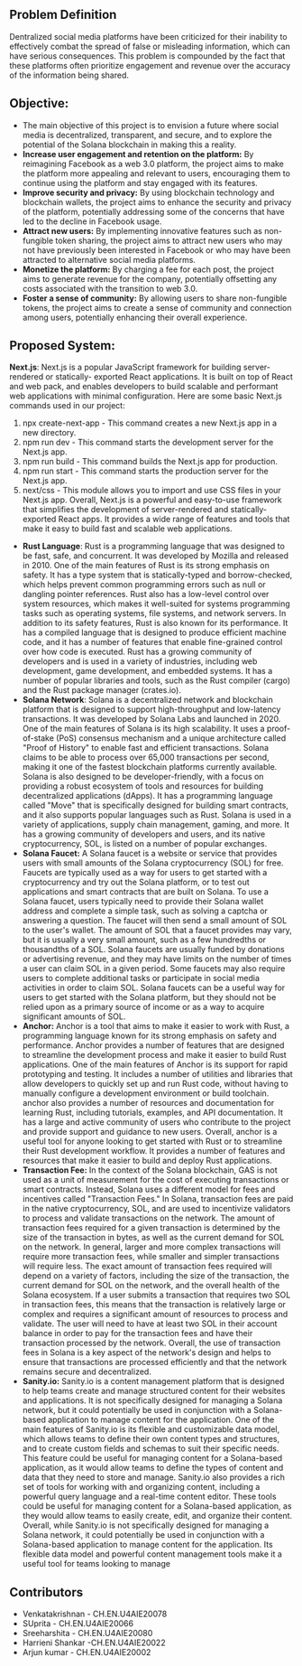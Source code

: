
## Problem Definition 
Dentralized social media platforms have been
criticized for their inability to effectively combat the spread of false or misleading information,
which can have serious consequences. This problem is compounded by the fact that these
platforms often prioritize engagement and revenue over the accuracy of the information being
shared.

## Objective:
- The main objective of this project is to envision a future where social media is
decentralized, transparent, and secure, and to explore the potential of the Solana
blockchain in making this a reality.
- **Increase user engagement and retention on the platform:** By reimagining Facebook as
a web 3.0 platform, the project aims to make the platform more appealing and relevant to
users, encouraging them to continue using the platform and stay engaged with its
features.
- **Improve security and privacy:** By using blockchain technology and blockchain wallets,
the project aims to enhance the security and privacy of the platform, potentially
addressing some of the concerns that have led to the decline in Facebook usage.
- **Attract new users:** By implementing innovative features such as non-fungible token
sharing, the project aims to attract new users who may not have previously been
interested in Facebook or who may have been attracted to alternative social media
platforms.
- **Monetize the platform:** By charging a fee for each post, the project aims to generate
revenue for the company, potentially offsetting any costs associated with the transition to
web 3.0.
- **Foster a sense of community:** By allowing users to share non-fungible tokens, the
project aims to create a sense of community and connection among users, potentially
enhancing their overall experience.

## Proposed System:
**Next.js**: Next.js is a popular JavaScript framework for building server-rendered or statically-
exported React applications. It is built on top of React and web pack, and enables developers to
build scalable and performant web applications with minimal configuration.
Here are some basic Next.js commands used in our project:
1. npx create-next-app - This command creates a new Next.js app in a new directory.
2. npm run dev - This command starts the development server for the Next.js app.
3. npm run build - This command builds the Next.js app for production.
4. npm run start - This command starts the production server for the Next.js app.
5. next/css - This module allows you to import and use CSS files in your Next.js app.
Overall, Next.js is a powerful and easy-to-use framework that simplifies the development of
server-rendered and statically-exported React apps. It provides a wide range of features and tools
that make it easy to build fast and scalable web applications.
- **Rust Language**: Rust is a programming language that was designed to be fast, safe, and
concurrent. It was developed by Mozilla and released in 2010.
One of the main features of Rust is its strong emphasis on safety. It has a type system that is
statically-typed and borrow-checked, which helps prevent common programming errors such as
null or dangling pointer references. Rust also has a low-level control over system resources,
which makes it well-suited for systems programming tasks such as operating systems, file
systems, and network servers.
In addition to its safety features, Rust is also known for its performance. It has a compiled
language that is designed to produce efficient machine code, and it has a number of features that
enable fine-grained control over how code is executed.
Rust has a growing community of developers and is used in a variety of industries, including
web development, game development, and embedded systems. It has a number of popular
libraries and tools, such as the Rust compiler (cargo) and the Rust package manager (crates.io).
- **Solana Network**: Solana is a decentralized network and blockchain platform that is designed to
support high-throughput and low-latency transactions. It was developed by Solana Labs and
launched in 2020.
One of the main features of Solana is its high scalability. It uses a proof-of-stake (PoS) consensus
mechanism and a unique architecture called "Proof of History" to enable fast and efficient
transactions. Solana claims to be able to process over 65,000 transactions per second, making it
one of the fastest blockchain platforms currently available.
Solana is also designed to be developer-friendly, with a focus on providing a robust ecosystem of
tools and resources for building decentralized applications (dApps). It has a programming
language called "Move" that is specifically designed for building smart contracts, and it also
supports popular languages such as Rust.
Solana is used in a variety of applications, supply chain management, gaming, and more. It has a
growing community of developers and users, and its native cryptocurrency, SOL, is listed on a
number of popular exchanges.
- **Solana Faucet:** A Solana faucet is a website or service that provides users with small amounts of
the Solana cryptocurrency (SOL) for free. Faucets are typically used as a way for users to get
started with a cryptocurrency and try out the Solana platform, or to test out applications and
smart contracts that are built on Solana.
To use a Solana faucet, users typically need to provide their Solana wallet address and complete
a simple task, such as solving a captcha or answering a question. The faucet will then send a
small amount of SOL to the user's wallet. The amount of SOL that a faucet provides may vary,
but it is usually a very small amount, such as a few hundredths or thousandths of a SOL.
Solana faucets are usually funded by donations or advertising revenue, and they may have limits
on the number of times a user can claim SOL in a given period. Some faucets may also require
users to complete additional tasks or participate in social media activities in order to claim SOL.
Solana faucets can be a useful way for users to get started with the Solana platform, but they
should not be relied upon as a primary source of income or as a way to acquire significant
amounts of SOL.
- **Anchor:** Anchor is a tool that aims to make it easier to work with Rust, a programming language
known for its strong emphasis on safety and performance. Anchor provides a number of features
that are designed to streamline the development process and make it easier to build Rust
applications.
One of the main features of Anchor is its support for rapid prototyping and testing. It includes a
number of utilities and libraries that allow developers to quickly set up and run Rust code,
without having to manually configure a development environment or build toolchain.
anchor also provides a number of resources and documentation for learning Rust, including
tutorials, examples, and API documentation. It has a large and active community of users who
contribute to the project and provide support and guidance to new users.
Overall, anchor is a useful tool for anyone looking to get started with Rust or to streamline their
Rust development workflow. It provides a number of features and resources that make it easier to
build and deploy Rust applications.
- **Transaction Fee:** In the context of the Solana blockchain, GAS is not used as a unit of
measurement for the cost of executing transactions or smart contracts. Instead, Solana uses a
different model for fees and incentives called "Transaction Fees."
In Solana, transaction fees are paid in the native cryptocurrency, SOL, and are used to incentivize
validators to process and validate transactions on the network. The amount of transaction fees
required for a given transaction is determined by the size of the transaction in bytes, as well as
the current demand for SOL on the network.
In general, larger and more complex transactions will require more transaction fees, while
smaller and simpler transactions will require less. The exact amount of transaction fees required
will depend on a variety of factors, including the size of the transaction, the current demand for
SOL on the network, and the overall health of the Solana ecosystem. 
If a user submits a transaction that requires two SOL in transaction fees, this means that the
transaction is relatively large or complex and requires a significant amount of resources to
process and validate. The user will need to have at least two SOL in their account balance in
order to pay for the transaction fees and have their transaction processed by the network.
Overall, the use of transaction fees in Solana is a key aspect of the network's design and helps to
ensure that transactions are processed efficiently and that the network remains secure and
decentralized.
- **Sanity.io:** Sanity.io is a content management platform that is designed to help teams create and
manage structured content for their websites and applications. It is not specifically designed for
managing a Solana network, but it could potentially be used in conjunction with a Solana-based
application to manage content for the application.
One of the main features of Sanity.io is its flexible and customizable data model, which allows
teams to define their own content types and structures, and to create custom fields and schemas
to suit their specific needs. This feature could be useful for managing content for a Solana-based
application, as it would allow teams to define the types of content and data that they need to store
and manage.
Sanity.io also provides a rich set of tools for working with and organizing content, including a
powerful query language and a real-time content editor. These tools could be useful for managing
content for a Solana-based application, as they would allow teams to easily create, edit, and
organize their content.
Overall, while Sanity.io is not specifically designed for managing a Solana network, it could
potentially be used in conjunction with a Solana-based application to manage content for the
application. Its flexible data model and powerful content management tools make it a useful tool
for teams looking to manage 

## Contributors
- Venkatakrishnan - CH.EN.U4AIE20078
- SUprita - CH.EN.U4AIE20066
- Sreeharshita - CH.EN.U4AIE20080
- Harrieni Shankar -CH.EN.U4AIE20022
- Arjun kumar - CH.EN.U4AIE20002
